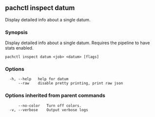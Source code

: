 ## pachctl inspect datum

Display detailed info about a single datum.

### Synopsis

Display detailed info about a single datum. Requires the pipeline to have stats enabled.

```
pachctl inspect datum <job> <datum> [flags]
```

### Options

```
  -h, --help   help for datum
      --raw    disable pretty printing, print raw json
```

### Options inherited from parent commands

```
      --no-color   Turn off colors.
  -v, --verbose    Output verbose logs
```

